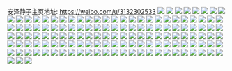 安泽静子主页地址: https://weibo.com/u/3132302533 
![](https://wx4.sinaimg.cn/mw2000/bab324c5ly1h9bjjfc4wrj22c02ga1ky.jpg) 
![](https://wx4.sinaimg.cn/mw2000/bab324c5ly1h9agvc2g3aj22c0340b2a.jpg) 
![](https://wx4.sinaimg.cn/mw2000/bab324c5ly1h9agvd07enj22c0340hdu.jpg) 
![](https://wx4.sinaimg.cn/mw2000/bab324c5ly1h9agvdv56xj22c0340hdt.jpg) 
![](https://wx4.sinaimg.cn/mw2000/bab324c5ly1h9agvenudfj22c0340kjl.jpg) 
![](https://wx4.sinaimg.cn/mw2000/bab324c5ly1h95sseq38ij224w2ujnpe.jpg) 
![](https://wx4.sinaimg.cn/mw2000/bab324c5ly1h95ssg5lj7j22c03407wj.jpg) 
![](https://wx4.sinaimg.cn/mw2000/bab324c5ly1h8m3p68zqsj20u00t77aj.jpg) 
![](https://wx4.sinaimg.cn/mw2000/bab324c5ly1h8m3p5zuefj20ri1cw7iv.jpg) 
![](https://wx4.sinaimg.cn/mw2000/bab324c5ly1h8jyirlwimj20wm17hkjl.jpg) 
![](https://wx4.sinaimg.cn/mw2000/bab324c5ly1h8jyissb13j20xv1e1qe7.jpg) 
![](https://wx4.sinaimg.cn/mw2000/bab324c5ly1h8jyithh4wj20zm1gj4km.jpg) 
![](https://wx4.sinaimg.cn/mw2000/bab324c5ly1h8jyiu1dudj20rj14bgte.jpg) 
![](https://wx4.sinaimg.cn/mw2000/bab324c5ly1h8e6f75wjjj22dc35se82.jpg) 
![](https://wx4.sinaimg.cn/mw2000/bab324c5ly1h8e6fe8kj9j20zo1g44iq.jpg) 
![](https://wx4.sinaimg.cn/mw2000/bab324c5ly1h896wvyhauj20rs15oadb.jpg) 
![](https://wx4.sinaimg.cn/mw2000/bab324c5ly1h896ww7giij20dw0u00vu.jpg) 
![](https://wx4.sinaimg.cn/mw2000/bab324c5ly1h896wvlws3j20gb0oh408.jpg) 
![](https://wx4.sinaimg.cn/mw2000/bab324c5ly1h896wwghm9j20o60d2mzn.jpg) 
![](https://wx4.sinaimg.cn/mw2000/bab324c5ly1h82iqnmv37j20u01swtpj.jpg) 
![](https://wx4.sinaimg.cn/mw2000/bab324c5ly1h82iqn2824j20zo2561ky.jpg) 
![](https://wx4.sinaimg.cn/mw2000/bab324c5ly1h7asa7h7bpj21wc2j4qqo.jpg) 
![](https://wx4.sinaimg.cn/mw2000/bab324c5ly1h7asa8tiscj21yg2ly1k7.jpg) 
![](https://wx4.sinaimg.cn/mw2000/bab324c5ly1h7asa9snpdj22c03404qp.jpg) 
![](https://wx4.sinaimg.cn/mw2000/bab324c5ly1h7asaao29ij22c03404qp.jpg) 
![](https://wx4.sinaimg.cn/mw2000/bab324c5ly1h7ahgz05hzj205r05zmx3.jpg) 
![](https://wx4.sinaimg.cn/mw2000/bab324c5ly1h77b0rg07sj20zo256h3k.jpg) 
![](https://wx4.sinaimg.cn/mw2000/bab324c5ly1h706d9e9cjj227f2xwx6q.jpg) 
![](https://wx4.sinaimg.cn/mw2000/bab324c5ly1h6itrwy1jcj21yh2ly1l0.jpg) 
![](https://wx4.sinaimg.cn/mw2000/bab324c5ly1h6itrzhuvxj21yz2mm4qs.jpg) 
![](https://wx4.sinaimg.cn/mw2000/bab324c5ly1h68rd5r4k0j22c0340kjn.jpg) 
![](https://wx4.sinaimg.cn/mw2000/bab324c5ly1h68rd6vc4tj22c03404qr.jpg) 
![](https://wx4.sinaimg.cn/mw2000/bab324c5ly1h5zjpsdbvoj22c03401kz.jpg) 
![](https://wx4.sinaimg.cn/mw2000/bab324c5ly1h5zjpu2k98j23402c07wj.jpg) 
![](https://wx4.sinaimg.cn/mw2000/bab324c5ly1h5wwz0eqjtj22c0340qv8.jpg) 
![](https://wx4.sinaimg.cn/mw2000/bab324c5ly1h5wwz3lniyj22c031sk8s.jpg) 
![](https://wx4.sinaimg.cn/mw2000/bab324c5ly1h5wwyxjyrhj22c033iu10.jpg) 
![](https://wx4.sinaimg.cn/mw2000/bab324c5ly1h5wwz4xj3oj22c03401kz.jpg) 
![](https://wx4.sinaimg.cn/mw2000/bab324c5ly1h5h7hooa3ij22c03404qq.jpg) 
![](https://wx4.sinaimg.cn/mw2000/bab324c5ly1h5c8ynnlz7j22c0340hb4.jpg) 
![](https://wx4.sinaimg.cn/mw2000/bab324c5ly1h5c8ysyg5kj22c034ukjm.jpg) 
![](https://wx4.sinaimg.cn/mw2000/bab324c5ly1h58vrut4r5j21640rzwz7.jpg) 
![](https://wx4.sinaimg.cn/mw2000/bab324c5ly1h4zfjteggij20au08qjs1.jpg) 
![](https://wx4.sinaimg.cn/mw2000/bab324c5ly1h4pcbvu3u5j20u01sw49w.jpg) 
![](https://wx4.sinaimg.cn/mw2000/bab324c5ly1h4pccjg5jlj20u01swti0.jpg) 
![](https://wx4.sinaimg.cn/mw2000/bab324c5ly1h4ibyjetl4j20u01hck83.jpg) 
![](https://wx4.sinaimg.cn/mw2000/bab324c5ly1h49ldll5exj22c02c0x6p.jpg) 
![](https://wx4.sinaimg.cn/mw2000/bab324c5ly1h46scy5dafj20rs1j6jw7.jpg) 
![](https://wx4.sinaimg.cn/mw2000/bab324c5ly1h46scxry1fj21jk2qsatv.jpg) 
![](https://wx4.sinaimg.cn/mw2000/bab324c5ly1h46scyjm7nj214c2hmwsp.jpg) 
![](https://wx4.sinaimg.cn/mw2000/bab324c5ly1h46scysfg4j20go0sm42m.jpg) 
![](https://wx4.sinaimg.cn/mw2000/bab324c5ly1h46scyzk1ij20k00zk0v2.jpg) 
![](https://wx4.sinaimg.cn/mw2000/bab324c5ly1h46scz7e8zj20jg0xmt9i.jpg) 
![](https://wx4.sinaimg.cn/mw2000/bab324c5ly1h41z3kw6bnj22c0340qv6.jpg) 
![](https://wx4.sinaimg.cn/mw2000/bab324c5ly1h41z3n13vwj21v52rpkjl.jpg) 
![](https://wx4.sinaimg.cn/mw2000/bab324c5ly1h3tpanw0x7j20zo1bk1gc.jpg) 
![](https://wx4.sinaimg.cn/mw2000/bab324c5ly1h3lyqx8fojj21zv2ntkjm.jpg) 
![](https://wx4.sinaimg.cn/mw2000/bab324c5ly1h3lyr04p8bj22dc35sb2b.jpg) 
![](https://wx4.sinaimg.cn/mw2000/bab324c5ly1h3kgz8wmrgj22c0341kjm.jpg) 
![](https://wx4.sinaimg.cn/mw2000/bab324c5ly1h3kgze7xa3j222r2x8hdw.jpg) 
![](https://wx4.sinaimg.cn/mw2000/bab324c5ly1h3kgz52t4ej22b02qqnph.jpg) 
![](https://wx4.sinaimg.cn/mw2000/bab324c5ly1h3iov2ym5ij20u00u018f.jpg) 
![](https://wx4.sinaimg.cn/mw2000/bab324c5ly1h3dtvnkjttj23402c0npj.jpg) 
![](https://wx4.sinaimg.cn/mw2000/bab324c5ly1h3dtvjpnjkj21sc2dsx6q.jpg) 
![](https://wx4.sinaimg.cn/mw2000/bab324c5ly1h3dtvqyb5aj22c03404qs.jpg) 
![](https://wx4.sinaimg.cn/mw2000/bab324c5ly1h3dtvtm7ilj22c03401l0.jpg) 
![](https://wx4.sinaimg.cn/mw2000/bab324c5ly1h3du27e3s4j22c034yqv7.jpg) 
![](https://wx4.sinaimg.cn/mw2000/bab324c5ly1h3dfe1k2v2j22c02c0u0y.jpg) 
![](https://wx4.sinaimg.cn/mw2000/bab324c5ly1h3dfe2jr6tj22c02c04qq.jpg) 
![](https://wx4.sinaimg.cn/mw2000/bab324c5ly1h29erslwpcj20zo0zon9j.jpg) 
![](https://wx4.sinaimg.cn/mw2000/bab324c5ly1h29erxg16pj20zo0zodxj.jpg) 
![](https://wx4.sinaimg.cn/mw2000/bab324c5ly1h29esifetsj20u00mjgqy.jpg) 
![](https://wx4.sinaimg.cn/mw2000/bab324c5ly1h1u6id3rx3j20u00t8k0o.jpg) 
![](https://wx4.sinaimg.cn/mw2000/bab324c5ly1h1kyuunb8lj21ao16on4p.jpg) 
![](https://wx4.sinaimg.cn/mw2000/bab324c5ly1h1kywn2wljj20k20k2wky.jpg) 
![](https://wx4.sinaimg.cn/mw2000/bab324c5ly1h1iydfql4rj20u00vhgq4.jpg) 
![](https://wx4.sinaimg.cn/mw2000/bab324c5ly1h14o58gnftj20zo1bkqr0.jpg) 
![](https://wx4.sinaimg.cn/mw2000/bab324c5ly1h14o58qtpqj20vx144n5b.jpg) 
![](https://wx4.sinaimg.cn/mw2000/bab324c5ly1h14o56p6vpj20zo0zoh2j.jpg) 
![](https://wx4.sinaimg.cn/mw2000/bab324c5ly1h14o57qulsj20zj1bdwmr.jpg) 
![](https://wx4.sinaimg.cn/mw2000/bab324c5ly1h14o57dvd1j21jc2b1npd.jpg) 
![](https://wx4.sinaimg.cn/mw2000/bab324c5ly1h14o58zupkj20u0140grn.jpg) 
![](https://wx4.sinaimg.cn/mw2000/bab324c5ly1h13kowyzmzj20xc0znad7.jpg) 
![](https://wx4.sinaimg.cn/mw2000/bab324c5ly1h0xi29n4xuj22c02c0e81.jpg) 
![](https://wx4.sinaimg.cn/mw2000/bab324c5ly1h0xi2b0hnaj22c02c0e81.jpg) 
![](https://wx4.sinaimg.cn/mw2000/bab324c5ly1h0xi2dhdxqj22c02c0kjl.jpg) 
![](https://wx4.sinaimg.cn/mw2000/bab324c5ly1h0xi2hadocj22c02c07wh.jpg) 
![](https://wx4.sinaimg.cn/mw2000/bab324c5ly1h0xi2pb6hjj22c02c0kjm.jpg) 
![](https://wx4.sinaimg.cn/mw2000/bab324c5ly1gzc10kjjpyj216f1kkwwa.jpg) 
![](https://wx4.sinaimg.cn/mw2000/bab324c5ly1gy8s1sknwdj20u00u048g.jpg) 
![](https://wx4.sinaimg.cn/mw2000/bab324c5ly1gxjcihlcz5j22c02c0hdu.jpg) 
![](https://wx4.sinaimg.cn/mw2000/bab324c5ly1gwg7wnlg5nj22c02c0u11.jpg) 
![](https://wx4.sinaimg.cn/mw2000/bab324c5ly1gvynqscfn2j22c03407wi.jpg) 
![](https://wx4.sinaimg.cn/mw2000/bab324c5ly1gvu9ygs4dxj22c02c0x6p.jpg) 
![](https://wx4.sinaimg.cn/mw2000/bab324c5ly1gvu9ymiw25j22c02c0x6p.jpg) 
![](https://wx4.sinaimg.cn/mw2000/bab324c5ly1gvu9z1a80pj22c02c0qv5.jpg) 
![](https://wx4.sinaimg.cn/mw2000/bab324c5ly1gvuaejcvqij22c02c0e82.jpg) 
![](https://wx4.sinaimg.cn/mw2000/bab324c5ly1gvuaepfq4vj20u00u010i.jpg) 
![](https://wx4.sinaimg.cn/mw2000/bab324c5ly1gvuaet1ok7j22c02c01ky.jpg) 
![](https://wx4.sinaimg.cn/mw2000/bab324c5ly1gvuaf3s44xj22c02c0hdu.jpg) 
![](https://wx4.sinaimg.cn/mw2000/bab324c5ly1gvuafaai4cj22c02c07wj.jpg) 
![](https://wx4.sinaimg.cn/mw2000/bab324c5ly1gvuafchm8nj22c02c0x6p.jpg) 
![](https://wx4.sinaimg.cn/mw2000/003pYOYBly1gvalvbrc5kj60k00zk45f02.jpg) 
![](https://wx4.sinaimg.cn/mw2000/003pYOYBly1gvalv15pq0j62c0340kjm02.jpg) 
![](https://wx4.sinaimg.cn/mw2000/003pYOYBly1gvalv9sv9rj62c0340kjm02.jpg) 
![](https://wx4.sinaimg.cn/mw2000/003pYOYBly1gvalucahz0j62c02c0e8102.jpg) 
![](https://wx4.sinaimg.cn/mw2000/003pYOYBly1gu3j82yxkhj628f33z1kz02.jpg) 
![](https://wx4.sinaimg.cn/mw2000/003pYOYBly1gu3j88rfb4j62c03407wj02.jpg) 
![](https://wx4.sinaimg.cn/mw2000/003pYOYBly1gu3j7wjiksj61x72vt7wi02.jpg) 
![](https://wx4.sinaimg.cn/mw2000/003pYOYBly1gu3j8tzkcoj628i340e8302.jpg) 
![](https://wx4.sinaimg.cn/mw2000/003pYOYBly1gts5ikftghj62bz340npf02.jpg) 
![](https://wx4.sinaimg.cn/mw2000/003pYOYBly1gts5io3t28j62352s7kjm02.jpg) 
![](https://wx4.sinaimg.cn/mw2000/bab324c5ly1gts5isp4kmj22c03407wj.jpg) 
![](https://wx4.sinaimg.cn/mw2000/003pYOYBly1gts5if6g62j62c0340npe02.jpg) 
![](https://wx4.sinaimg.cn/mw2000/003pYOYBly1gts5iun9uij62c03401ky02.jpg) 
![](https://wx4.sinaimg.cn/mw2000/bab324c5ly1gtfmpggo3rj23402c0e82.jpg) 
![](https://wx4.sinaimg.cn/mw2000/bab324c5ly1gsumsmhc0tj22c0340u0y.jpg) 
![](https://wx4.sinaimg.cn/mw2000/bab324c5ly1gsumso85loj22c0340npe.jpg) 
![](https://wx4.sinaimg.cn/mw2000/bab324c5ly1gsumsq8l61j22c0340u0y.jpg) 
![](https://wx4.sinaimg.cn/mw2000/bab324c5ly1gsumsrfghqj20vc15sn9o.jpg) 
![](https://wx4.sinaimg.cn/mw2000/bab324c5ly1grkeu0x14fj20yj0wnn4o.jpg) 
![](https://wx4.sinaimg.cn/mw2000/bab324c5ly1grkeu1kqdej23402c04gh.jpg) 
![](https://wx4.sinaimg.cn/mw2000/bab324c5ly1grketzj9jjj23402c0h05.jpg) 
![](https://wx4.sinaimg.cn/mw2000/bab324c5ly1grkeqxc3kmj20wi0lo7ef.jpg) 
![](https://wx4.sinaimg.cn/mw2000/bab324c5ly1grkeroi3xjj22aj340hdw.jpg) 
![](https://wx4.sinaimg.cn/mw2000/bab324c5ly1grkerf814dj22c0340kjr.jpg) 
![](https://wx4.sinaimg.cn/mw2000/bab324c5ly1grkerpdld6j20m21440zx.jpg) 
![](https://wx4.sinaimg.cn/mw2000/bab324c5ly1grkeu9fr59j22c02dgkjm.jpg) 
![](https://wx4.sinaimg.cn/mw2000/bab324c5ly1grkeuamxcnj22as2are82.jpg) 
![](https://wx4.sinaimg.cn/mw2000/bab324c5ly1gqpaxwnksvj23402c0195.jpg) 
![](https://wx4.sinaimg.cn/mw2000/bab324c5ly1gokfff3ysfj20u0140gxg.jpg) 
![](https://wx4.sinaimg.cn/mw2000/bab324c5ly1gokffg134mj20u0140wrl.jpg) 
![](https://wx4.sinaimg.cn/mw2000/bab324c5ly1gokffgjer4j20u0140dp8.jpg) 
![](https://wx4.sinaimg.cn/mw2000/bab324c5ly1gokffeqt0lj20u0140wrv.jpg) 
![](https://wx4.sinaimg.cn/mw2000/bab324c5ly1gokffgvp8xj20u014dqdf.jpg) 
![](https://wx4.sinaimg.cn/mw2000/bab324c5ly1gokffh9ry8j20u014d4cp.jpg) 

